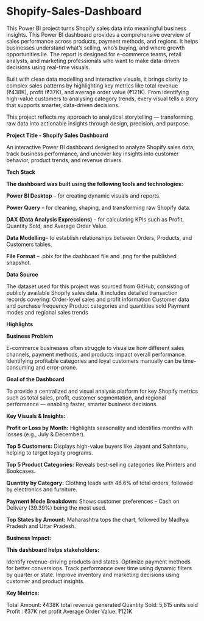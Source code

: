 # Shopify-Sales-Dashboard
This Power BI project turns Shopify sales data into meaningful business insights. This Power BI dashboard provides a comprehensive overview of sales performance across products, payment methods, and regions. It helps businesses understand what’s selling, who’s buying, and where growth opportunities lie. The report is designed for e-commerce teams, retail analysts, and marketing professionals who want to make data-driven decisions using real-time visuals.

Built with clean data modelling and interactive visuals, it brings clarity to complex sales patterns by highlighting key metrics like total revenue (₹438K), profit (₹37K), and average order value (₹121K). From identifying high-value customers to analysing category trends, every visual tells a story that supports smarter, data-driven decisions.

This project reflects my approach to analytical storytelling — transforming raw data into actionable insights through design, precision, and purpose.

**Project Title - Shopify Sales Dashboard**

An interactive Power BI dashboard designed to analyze Shopify sales data, track business performance, and uncover key insights into customer behavior, product trends, and revenue drivers.

**Tech Stack**

**The dashboard was built using the following tools and technologies:**

**Power BI Desktop** – for creating dynamic visuals and reports.

**Power Query** – for cleaning, shaping, and transforming raw Shopify data.

**DAX (Data Analysis Expressions)** – for calculating KPIs such as Profit, Quantity Sold, and Average Order Value.

**Data Modelling**– to establish relationships between Orders, Products, and Customers tables.

**File Format** – .pbix for the dashboard file and .png for the published snapshot.

**Data Source**

The dataset used for this project was sourced from GitHub, consisting of publicly available Shopify sales data.
It includes detailed transaction records covering:
Order-level sales and profit information
Customer data and purchase frequency
Product categories and quantities sold
Payment modes and regional sales trends
 
**Highlights**

**Business Problem**

E-commerce businesses often struggle to visualize how different sales channels, payment methods, and products impact overall performance. Identifying profitable categories and loyal customers manually can be time-consuming and error-prone.

**Goal of the Dashboard**

To provide a centralized and visual analysis platform for key Shopify metrics such as total sales, profit, customer segmentation, and regional performance — enabling faster, smarter business decisions.

**Key Visuals & Insights:**

**Profit or Loss by Month:** Highlights seasonality and identifies months with losses (e.g., July & December).

**Top 5 Customers:** Displays high-value buyers like Jayant and Sahntanu, helping to target loyalty programs.

**Top 5 Product Categories:** Reveals best-selling categories like Printers and Bookcases.

**Quantity by Category:** Clothing leads with 46.6% of total orders, followed by electronics and furniture.

**Payment Mode Breakdown:** Shows customer preferences – Cash on Delivery (39.39%) being the most used.

**Top States by Amount:** Maharashtra tops the chart, followed by Madhya Pradesh and Uttar Pradesh.

**Business Impact:**

**This dashboard helps stakeholders:**

Identify revenue-driving products and states.
Optimize payment methods for better conversions.
Track performance over time using dynamic filters by quarter or state.
Improve inventory and marketing decisions using customer and product insights.

**Key Metrics:**
 
Total Amount: ₹438K total revenue generated
Quantity Sold: 5,615 units sold
Profit : ₹37K net profit
Average Order Value:	₹121K
